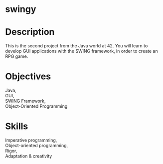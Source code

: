 # swingy

# Description
This is the second project from the Java world at 42. You will learn to develop GUI applications with the SWING framework, in order to create an RPG game.

# Objectives
Java,<br />
GUI, <br />
SWING Framework,<br />
Object-Oriented Programming <br />

# Skills
Imperative programming, <br />
Object-oriented programming, <br />
Rigor,<br />
Adaptation & creativity 

